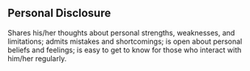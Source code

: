 ## Personal Disclosure 

Shares his/her thoughts about personal strengths, weaknesses, and limitations; admits mistakes and shortcomings; is open about personal beliefs and feelings; is easy to get to know for those who interact with him/her regularly.
